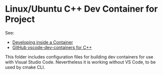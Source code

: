# Linux/Ubuntu C++ Dev Container for Project

See:
- [Developing inside a Container](https://code.visualstudio.com/docs/remote/containers)
- [GitHub vscode-dev-containers for C++](
   https://github.com/devcontainers/images/tree/main/src/cpp)

This folder includes configuration files for building dev containers for use with Visual Studio
Code. Nevertheless it is working without VS Code, to be used by cmake CLI.
